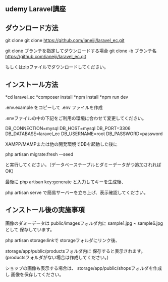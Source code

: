 ## udemy Laravel講座

## ダウンロード方法

git clone
git clone https://github.com/ianeiji/laravel_ec.git

git clone ブランチを指定してダウンロードする場合
git clone -b ブランチ名 https://github.com/ianeiji/laravel_ec.git

もしくはzipファイルでダウンロードしてください。

## インストール方法

*cd laravel_ec
*composer install
*npm install
*npm run dev

.env.example をコピーして .env ファイルを作成

.envファイルの中の下記をご利用の環境に合わせて変更してください。

DB_CONNECTION=mysql
DB_HOST=mysql
DB_PORT=3306
DB_DATABASE=laravel_ec
DB_USERNAME=root
DB_PASSWORD=password

XAMPP/MAMPまたは他の開発環境でDBを起動した後に

php artisan migrate:fresh --seed

と実行してください。（データベーステーブルとダミーデータがつ追加されればOK）

最後に
php artisan key:generate
と入力してキーを生成後、

php artisan serve
で簡易サーバーを立ち上げ、表示確認してください。

## インストール後の実施事項

画像のダミーデータは
public/imagesフォルダ内に
sample1.jpg ~ sample6.jpg として
保存しています。

php artisan storage:linkで
storageフォルダにリンク後、

storage/app/public/productsフォルダ内に
保存すると表示されます。
(productsフォルダがない場合は作成してください。)

ショップの画像も表示する場合は、
storage/app/public/shopsフォルダを作成し
画像を保存してください。
